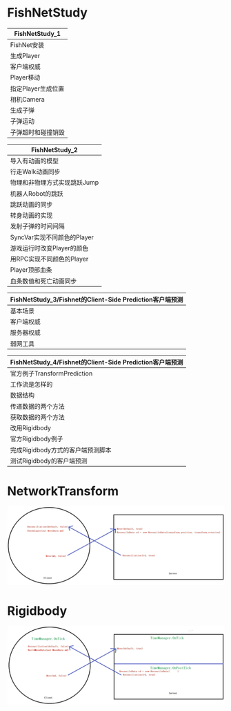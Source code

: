 # FishNetStudy

| FishNetStudy_1     |
| ------------------ |
| FishNet安装        |
| 生成Player         |
| 客户端权威         |
| Player移动         |
| 指定Player生成位置 |
| 相机Camera         |
| 生成子弹           |
| 子弹运动           |
| 子弹超时和碰撞销毁 |

| FishNetStudy_2               |
| ---------------------------- |
| 导入有动画的模型             |
| 行走Walk动画同步             |
| 物理和非物理方式实现跳跃Jump |
| 机器人Robot的跳跃            |
| 跳跃动画的同步               |
| 转身动画的实现               |
| 发射子弹的时间间隔           |
| SyncVar实现不同颜色的Player  |
| 游戏运行时改变Player的颜色   |
| 用RPC实现不同颜色的Player    |
| Player顶部血条               |
| 血条数值和死亡动画同步       |

| FishNetStudy_3/Fishnet的Client-Side Prediction客户端预测 |
| -------------------------------------------------------- |
| 基本场景                                                 |
| 客户端权威                                               |
| 服务器权威                                               |
| 弱网工具                                                 |

| FishNetStudy_4/Fishnet的Client-Side Prediction客户端预测 |
| -------------------------------------------------------- |
| 官方例子TransformPrediction                              |
| 工作流是怎样的                                           |
| 数据结构                                                 |
| 传递数据的两个方法                                       |
| 获取数据的两个方法                                       |
| 改用Rigidbody                                            |
| 官方Rigidbody例子                                        |
| 完成Rigidbody方式的客户端预测脚本                        |
| 测试Rigidbody的客户端预测                                |

# NetworkTransform

![](1.png)

# Rigidbody

![](2.png)
